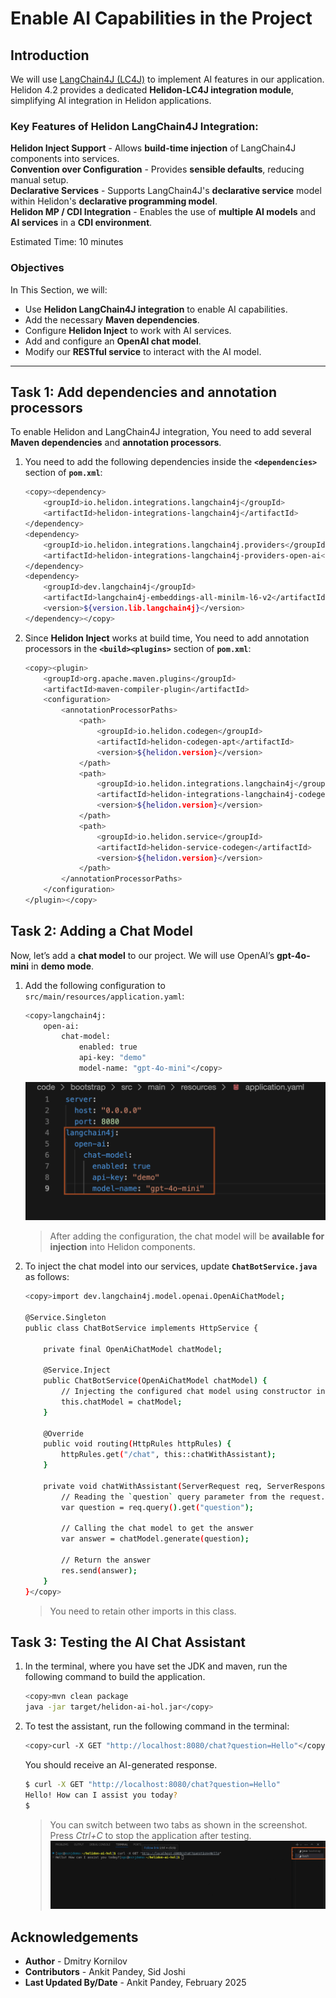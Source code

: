# Enable AI Capabilities in the Project

## Introduction

We will use [LangChain4J (LC4J)](https://github.com/langchain4j/langchain4j/) to implement AI features in our application. Helidon 4.2 provides a dedicated **Helidon-LC4J integration module**, simplifying AI integration in Helidon applications.

### Key Features of Helidon LangChain4J Integration:

**Helidon Inject Support** - Allows **build-time injection** of LangChain4J components into services.</br>
**Convention over Configuration** - Provides **sensible defaults**, reducing manual setup.</br>
**Declarative Services** - Supports LangChain4J's **declarative service** model within Helidon's **declarative programming model**.</br>
**Helidon MP / CDI Integration** - Enables the use of **multiple AI models** and **AI services** in a **CDI environment**.</br>

Estimated Time: 10 minutes


### Objectives

In This Section, we will:

* Use **Helidon LangChain4J integration** to enable AI capabilities.
* Add the necessary **Maven dependencies**.
* Configure **Helidon Inject** to work with AI services.
* Add and configure an **OpenAI chat model**.
* Modify our **RESTful service** to interact with the AI model.

---


## Task 1: Add dependencies and annotation processors

To enable Helidon and LangChain4J integration, You need to add several **Maven dependencies** and **annotation processors**.

1. You need to add the following dependencies inside the **`<dependencies>`** section of **`pom.xml`**:
    ```bash
    <copy><dependency>
        <groupId>io.helidon.integrations.langchain4j</groupId>
        <artifactId>helidon-integrations-langchain4j</artifactId>
    </dependency>
    <dependency>
        <groupId>io.helidon.integrations.langchain4j.providers</groupId>
        <artifactId>helidon-integrations-langchain4j-providers-open-ai</artifactId>
    </dependency>
    <dependency>
        <groupId>dev.langchain4j</groupId>
        <artifactId>langchain4j-embeddings-all-minilm-l6-v2</artifactId>
        <version>${version.lib.langchain4j}</version>
    </dependency></copy>
    ```

2. Since **Helidon Inject** works at build time, You need to add annotation processors in the **`<build><plugins>`** section of **`pom.xml`**:
    ```bash
    <copy><plugin>
        <groupId>org.apache.maven.plugins</groupId>
        <artifactId>maven-compiler-plugin</artifactId>
        <configuration>
            <annotationProcessorPaths>
                <path>
                    <groupId>io.helidon.codegen</groupId>
                    <artifactId>helidon-codegen-apt</artifactId>
                    <version>${helidon.version}</version>
                </path>
                <path>
                    <groupId>io.helidon.integrations.langchain4j</groupId>
                    <artifactId>helidon-integrations-langchain4j-codegen</artifactId>
                    <version>${helidon.version}</version>
                </path>
                <path>
                    <groupId>io.helidon.service</groupId>
                    <artifactId>helidon-service-codegen</artifactId>
                    <version>${helidon.version}</version>
                </path>
            </annotationProcessorPaths>
        </configuration>
    </plugin></copy>
    ```

## Task 2: Adding a Chat Model

Now, let’s add a **chat model** to our project. We will use OpenAI’s **gpt-4o-mini** in **demo mode**.

1. Add the following configuration to `src/main/resources/application.yaml`:
    ```bash
    <copy>langchain4j:
        open-ai:
            chat-model:
                enabled: true
                api-key: "demo"
                model-name: "gpt-4o-mini"</copy>
    ```
    ![enable chat](images/enable-chat.png)

    >  After adding the configuration, the chat model will be **available for injection** into Helidon components.


2. To inject the chat model into our services, update **`ChatBotService.java`** as follows:
    ```bash
    <copy>import dev.langchain4j.model.openai.OpenAiChatModel;

    @Service.Singleton
    public class ChatBotService implements HttpService {

        private final OpenAiChatModel chatModel;

        @Service.Inject
        public ChatBotService(OpenAiChatModel chatModel) {
            // Injecting the configured chat model using constructor injection
            this.chatModel = chatModel;
        }

        @Override
        public void routing(HttpRules httpRules) {
            httpRules.get("/chat", this::chatWithAssistant);
        }

        private void chatWithAssistant(ServerRequest req, ServerResponse res) {
            // Reading the `question` query parameter from the request. 
            var question = req.query().get("question");
            
            // Calling the chat model to get the answer
            var answer = chatModel.generate(question);

            // Return the answer
            res.send(answer);
        }
    }</copy>
    ```
    > You need to retain other imports in this class.

## Task 3: Testing the AI Chat Assistant

1. In the terminal, where you have set the JDK and maven, run the following command to build the application.
    ```bash
    <copy>mvn clean package
    java -jar target/helidon-ai-hol.jar</copy>
    ```

2. To test the assistant, run the following command in the terminal:
    ```bash
    <copy>curl -X GET "http://localhost:8080/chat?question=Hello"</copy>
    ```

    You should receive an AI-generated response.
    ```bash
    $ curl -X GET "http://localhost:8080/chat?question=Hello"
    Hello! How can I assist you today?
    $
    ```
    > You can switch between two tabs as shown in the screenshot. Press *Ctrl+C* to stop the application after testing.
    ![switch tab](images/switch-tab.png)

## Acknowledgements

* **Author** - Dmitry Kornilov
* **Contributors** - Ankit Pandey, Sid Joshi
* **Last Updated By/Date** - Ankit Pandey, February 2025
